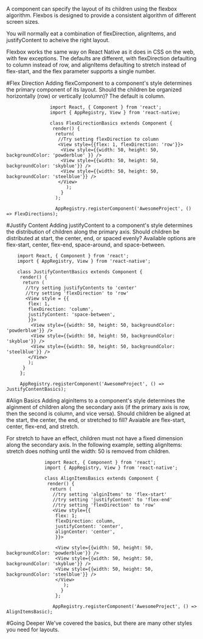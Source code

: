A component can specify the layout of its children using the flexbox algorithm. Flexbos is designed to provide a consistent
algorithm of different screen sizes. 

You will normally eat a combination of flexDirection, alignItems, and justifyContent to acheive the right layout. 

Flexbox works the same way on React Native as it does in CSS on the web, with few exceptions. The defaults are different,
with flexDirection defaulting to column instead of row, and alignItems defaulting to stretch instead of flex-start, and
the flex parameter supports a single number.

#Flex Direction
Adding flexComponent to a component's style determines the primary component of its layout. Should the children be organized
horizontally (row) or vertically (column)? The default is column.

                    import React, { Component } from 'react';
                    import { AppRegistry, View } from 'react-native;
                    
                    class FlexDirectionBasics extends Component {
                     render() {
                      return(
                       //Try setting flexDirection to column
                       <View style={{flex: 1, flexDirection: 'row'}}>
                        <View style={{width: 50, height: 50, backgroundColor: 'powderblue' }} />
                        <View style={{width: 50, height: 50, backgroundColor: 'skyblue'}} />
                        <View style={{width: 50, height: 50, backgroundColor: 'steelblue'}} />
                       </View>
                          );
                        }
                      );
                      
                      AppRegistry.registerComponent('AwesomeProject', () => FlexDirections);
                      
#Justify Content
Adding justifyContent to a component's style determines the distribution of children along the primary axis. Should 
children be distributed at start, the center, end, or spaced evenly? Available options are flex-start, center, flex-end,
space-around, and space-between.

        import React, { Component } from 'react';
        import { AppRegistry, View } from 'react-native';
        
        class JustifyContentBasics extends Component {
         render() {
          return (
           //try setting justifyContents to 'center'
           //try setting 'flexDirection' to 'row'
           <View style = {{
            flex: 1,
            flexDirection: 'column',
            justifyContent: 'space-between',
            }}>
             <View style={{width: 50, height: 50, backgroundColor: 'powderblue'}} />
             <View style={{width: 50, height: 50, backgroundColor: 'skyblue'}} />
             <View style={{width: 50, height: 50, backgroundColor: 'steelblue'}} />
            </View>
            );
          }
         };
         
         AppRegistry.registerComponent('AwesomeProject', () => JustifyContentBasics);
         
#Align Basics
Adding alginItems to a component's style determines the alginment of children along the secondary axis (if the primary axis is
row, then the second is column, and vice versa). Should children be aligned at the start, the center, the end, or stretched
to fill? Avaiable are flex-start, center, flex-end, and stretch. 

For stretch to have an effect, children must not have a fixed dimension along the secondary axis. In the following example,
setting alignItems: stretch does nothing until the width: 50 is removed from children.

                  import React, { Component } from 'react';
                  import { AppRegistry, View } from 'react-native';
                  
                  class AlignItemsBasics extends Component {
                   render() {
                    return (
                     //try setting 'alginItems' to 'flex-start'
                     //try setting 'justifyContent' to 'flex-end'
                     //try setting 'flexDirection' to 'row'
                     <View style={{
                      flex: 1;
                      flexDirection: column,
                      justifyContent: 'center',
                      alignCenter: 'center',
                      }}>
                      
                      <View style={{width: 50, height: 50, backgroundColor: 'powderblue'}} />
                      <View style={{width: 50, height: 50, backgroundColor: 'skyblue'}} />
                      <View style={{width: 50, height: 50, backgroundColor: 'steelblue'}} />
                      </View>
                         );
                        }
                      };
                      
                     AppRegistry.registerComponent('AwesomeProject', () => AlignItemsBasic);
                     
#Going Deeper
We've covered the basics, but there are many other styles you need for layouts. 
